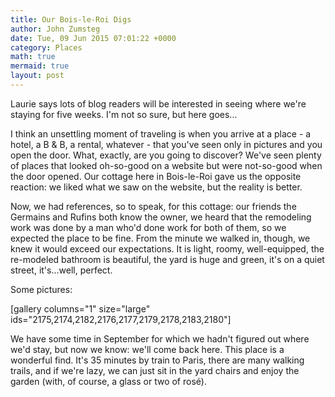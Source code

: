 ```yaml
---
title: Our Bois-le-Roi Digs
author: John Zumsteg
date: Tue, 09 Jun 2015 07:01:22 +0000
category: Places
math: true
mermaid: true
layout: post
---
```

Laurie says lots of blog readers will be interested in seeing where we're staying for five weeks. I'm not so sure, but here goes...

I think an unsettling moment of traveling is when you arrive at a place - a hotel, a B &amp; B, a rental, whatever - that you've seen only in pictures and you open the door. What, exactly, are you going to discover? We've seen plenty of places that looked oh-so-good on a website but were not-so-good when the door opened. Our cottage here in Bois-le-Roi gave us the opposite reaction: we liked what we saw on the website, but the reality is better.

Now, we had references, so to speak, for this cottage: our friends the Germains and Rufins both know the owner, we heard that the remodeling work was done by a man who'd done work for both of them, so we expected the place to be fine. From the minute we walked in, though, we knew it would exceed our expectations. It is light, roomy, well-equipped, the re-modeled bathroom is beautiful, the yard is huge and green, it's on a quiet street, it's...well, perfect.

Some pictures:

[gallery columns="1" size="large" ids="2175,2174,2182,2176,2177,2179,2178,2183,2180"]

We have some time in September for which we hadn't figured out where we'd stay, but now we know: we'll come back here. This place is a wonderful find. It's 35 minutes by train to Paris, there are many walking trails, and if we're lazy, we can just sit in the yard chairs and enjoy the garden (with, of course, a glass or two of rosé).
